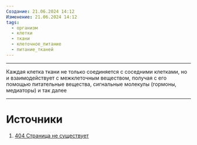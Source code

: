 ```yaml
---
Создание: 21.06.2024 14:12
Изменение: 21.06.2024 14:12
tags:
  - организм
  - клетки
  - ткани
  - клеточное_питание
  - питание_тканей
---
```

***

Каждая клетка ткани не только соединяется с соседними клетками, но и взаимодействует с межклеточным веществом, получая с его помощью питательные вещества, сигнальные молекулы (гормоны, медиаторы) и так далее

***

# Источники
1. [404 Страница не существует](https://www.rlsnet.ru/library/books/rls-pacient-2003/28-1.5.1.-tkani-ix-stroenie-i-funkcii#:~:text=%D0%9A%D0%B0%D0%B6%D0%B4%D0%B0%D1%8F%20%D0%BA%D0%BB%D0%B5%D1%82%D0%BA%D0%B0%20%D1%82%D0%BA%D0%B0%D0%BD%D0%B8%20%D0%BD%D0%B5%20%D1%82%D0%BE%D0%BB%D1%8C%D0%BA%D0%BE%20%D1%81%D0%BE%D0%B5%D0%B4%D0%B8%D0%BD%D1%8F%D0%B5%D1%82%D1%81%D1%8F%20%D1%81%20%D1%81%D0%BE%D1%81%D0%B5%D0%B4%D0%BD%D0%B8%D0%BC%D0%B8%20%D0%BA%D0%BB%D0%B5%D1%82%D0%BA%D0%B0%D0%BC%D0%B8%2C%20%D0%BD%D0%BE%20%D0%B8%20%D0%B2%D0%B7%D0%B0%D0%B8%D0%BC%D0%BE%D0%B4%D0%B5%D0%B9%D1%81%D1%82%D0%B2%D1%83%D0%B5%D1%82%20%D1%81%20%D0%BC%D0%B5%D0%B6%D0%BA%D0%BB%D0%B5%D1%82%D0%BE%D1%87%D0%BD%D1%8B%D0%BC%20%D0%B2%D0%B5%D1%89%D0%B5%D1%81%D1%82%D0%B2%D0%BE%D0%BC%2C%20%D0%BF%D0%BE%D0%BB%D1%83%D1%87%D0%B0%D1%8F%20%D1%81%20%D0%B5%D0%B3%D0%BE%20%D0%BF%D0%BE%D0%BC%D0%BE%D1%89%D1%8C%D1%8E%20%D0%BF%D0%B8%D1%82%D0%B0%D1%82%D0%B5%D0%BB%D1%8C%D0%BD%D1%8B%D0%B5%20%D0%B2%D0%B5%D1%89%D0%B5%D1%81%D1%82%D0%B2%D0%B0%2C%20%D1%81%D0%B8%D0%B3%D0%BD%D0%B0%D0%BB%D1%8C%D0%BD%D1%8B%D0%B5%20%D0%BC%D0%BE%D0%BB%D0%B5%D0%BA%D1%83%D0%BB%D1%8B%20(%D0%B3%D0%BE%D1%80%D0%BC%D0%BE%D0%BD%D1%8B%2C%20%D0%BC%D0%B5%D0%B4%D0%B8%D0%B0%D1%82%D0%BE%D1%80%D1%8B)%20%D0%B8%20%D1%82%D0%B0%D0%BA%20%D0%B4%D0%B0%D0%BB%D0%B5%D0%B5)